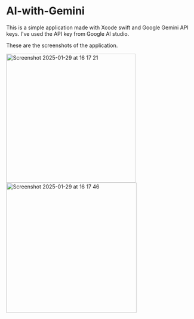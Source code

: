 # AI-with-Gemini

This is a simple application made with Xcode swift and Google Gemini API keys.
I've used the API key from Google AI studio.

These are the screenshots of the application. 
 
 
<img width="346" alt="Screenshot 2025-01-29 at 16 17 21" src="https://github.com/user-attachments/assets/995f3b7e-c426-446f-8277-3dbb6dc24490" />

 
<img width="349" alt="Screenshot 2025-01-29 at 16 17 46" src="https://github.com/user-attachments/assets/3cc636d9-1e3e-42bf-bb8f-566849ed4854" />
 
